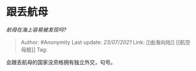 # 跟丢航母
*航母在海上容易被发现吗?*

> Author: #Anonymity
> Last update: *23/07/2021*
> Link: [[由海向陆]] [[航空母舰]]
> Tag:

会跟丢航母的国家没资格拥有独立外交，句号。

